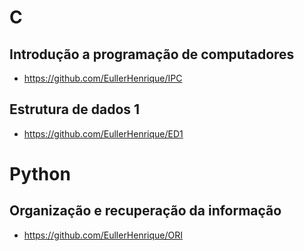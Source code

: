 # C

## Introdução a programação de computadores

 - https://github.com/EullerHenrique/IPC

## Estrutura de dados 1

  - https://github.com/EullerHenrique/ED1

# Python
## Organização e recuperação da informação

  - https://github.com/EullerHenrique/ORI
